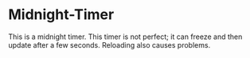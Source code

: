# Midnight-Timer
This is a midnight timer. This timer is not perfect; it can freeze and then update after a few seconds. Reloading also causes problems.
